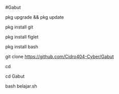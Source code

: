 #Gabut

pkg upgrade && pkg update

pkg install git

pkg install figlet

pkg install bash

git clone https://github.com/Cidro404-Cyber/Gabut

cd

cd Gabut

bash belajar.sh